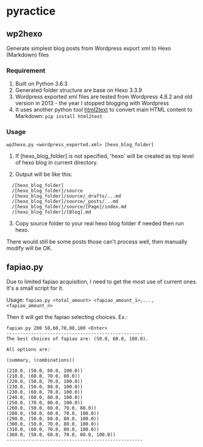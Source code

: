# pyractice

## wp2hexo
Generate simplest blog posts from Wordpress export xml to Hexo (Markdown) files

### Requirement
1. Built on Python 3.6.3
2. Generated folder structure are base on Hexo 3.3.9
3. Wordpress exported xml files are tested from Wordpress 4.8.2 and old version in 2013 - the year I stopped blogging with Wordpress
4. It uses another python tool [html2text](https://github.com/aaronsw/html2text) to convert main HTML content to Markdown: ```pip install html2text```

### Usage
```wp2hexo.py <wordpress_exported.xml> [hexo_blog_folder]```
1. If [hexo_blog_folder] is not specified, 'hexo' will be created as top level of hexo blog in current directory.

2. Output will be like this:
```
  /[hexo_blog_folder]  
  /[hexo_blog_folder]/source  
  /[hexo_blog_folder]/source/_drafts/...md  
  /[hexo_blog_folder]/source/_posts/...md  
  /[hexo_blog_folder]/source/[Page]/index.md  
  /[hexo_blog_folder]/[Blog].md
```

3. Copy source folder to your real hexo blog folder if needed then run hexo.

  There would still be some posts those can't process well, then manually modify will be OK.



## fapiao.py

Due to limited fapiao acquisition, I need to get the most use of current ones. It's a small script for it.

Usage:
```fapiao.py <total_amount> <fapiao_amount_1>,...,<fapiao_amount_n>```

Then it will get the fapiao selecting choices. Ex.:  
```
fapiao.py 200 50,60,70,80,100 <Enter>
--------------------------------------------------
The best choices of fapiao are: (50.0, 60.0, 100.0).

All options are:

(summary, (combinations))

(210.0, (50.0, 60.0, 100.0))
(210.0, (60.0, 70.0, 80.0))
(220.0, (50.0, 70.0, 100.0))
(230.0, (50.0, 80.0, 100.0))
(230.0, (60.0, 70.0, 100.0))
(240.0, (60.0, 80.0, 100.0))
(250.0, (70.0, 80.0, 100.0))
(260.0, (50.0, 60.0, 70.0, 80.0))
(280.0, (50.0, 60.0, 70.0, 100.0))
(290.0, (50.0, 60.0, 80.0, 100.0))
(300.0, (50.0, 70.0, 80.0, 100.0))
(310.0, (60.0, 70.0, 80.0, 100.0))
(360.0, (50.0, 60.0, 70.0, 80.0, 100.0))
--------------------------------------------------
```
